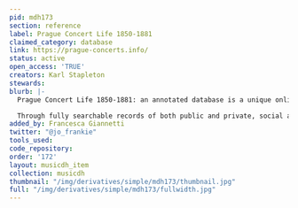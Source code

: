 ```yaml
---
pid: mdh173
section: reference
label: Prague Concert Life 1850-1881
claimed_category: database
link: https://prague-concerts.info/
status: active
open_access: 'TRUE'
creators: Karl Stapleton
stewards:
blurb: |-
  Prague Concert Life 1850-1881: an annotated database is a unique online research resource channeling first-hand accounts of Prague music and culture over the years 1850-1881 into a remarkably wide-ranging and comprehensive scholarly survey.

  Through fully searchable records of both public and private, social and cultural events involving music performance – from inns and cafés to concert halls, salons, theatres and pleasure gardens – excepting only productions of opera, the resource explores the city’s entire musical landscape.
added_by: Francesca Giannetti
twitter: "@jo_frankie"
tools_used:
code_repository:
order: '172'
layout: musicdh_item
collection: musicdh
thumbnail: "/img/derivatives/simple/mdh173/thumbnail.jpg"
full: "/img/derivatives/simple/mdh173/fullwidth.jpg"
---
```

